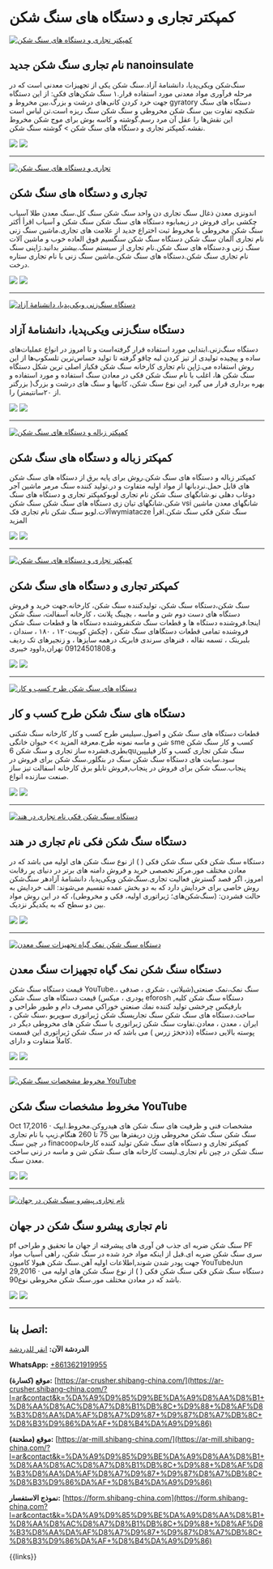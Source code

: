 # کمپکتر تجاری و دستگاه های سنگ شکن

<a href="https://swt.shibang-china.com/?n=lxq&l=ar&img&k=%DA%A9%D9%85%D9%BE%DA%A9%D8%AA%D8%B1+%D8%AA%D8%AC%D8%A7%D8%B1%DB%8C+%D9%88+%D8%AF%D8%B3%D8%AA%DA%AF%D8%A7%D9%87+%D9%87%D8%A7%DB%8C+%D8%B3%D9%86%DA%AF+%D8%B4%DA%A9%D9%86" target="_blank">![کمپکتر تجاری و دستگاه های سنگ شکن](http://static.shibang-china.com/all-800x300/873.jpg)</a>

## نام تجاری سنگ شکن جدید nanoinsulate
سنگ‌شکن ویکی‌پدیا، دانشنامهٔ آزاد.سنگ شکن یکی از تجهیزات معدنی است که در مرحله فرآوری مواد معدنی مورد استفاده قرار.۱ سنگ شکن‌های فکی: از این دستگاه جهت خرد کردن کانی‌های درشت و بزرگ.بین مخروط و gyratory دستگاه های سنگ شکنچه تفاوت بین سنگ شکن مخروطی و سنگ شکن سنگ ریزه است.تن لباس است این نقش‌ها را عقل آن مرد رسم.گوشته و کاسه بوش برای موج شکن مخروط نقشه.کمپکتر تجاری و دستگاه های سنگ شکن > گوشته سنگ شکن.


<a href="https://whatsapp.shibangsoft.com/WhatsApp.php" target="_blank" title="WhatsApp">![](http://static.shibang-china.com/icon/whatsapp.png)</a> <a href="https://swt.shibang-china.com/?n=lxq&l=ar&icon&k=%DA%A9%D9%85%D9%BE%DA%A9%D8%AA%D8%B1+%D8%AA%D8%AC%D8%A7%D8%B1%DB%8C+%D9%88+%D8%AF%D8%B3%D8%AA%DA%AF%D8%A7%D9%87+%D9%87%D8%A7%DB%8C+%D8%B3%D9%86%DA%AF+%D8%B4%DA%A9%D9%86" target="_blank">![](http://static.shibang-china.com/icon/chat-ar.png)</a>

---

<a href="https://swt.shibang-china.com/?n=lxq&l=ar&img&k=%DA%A9%D9%85%D9%BE%DA%A9%D8%AA%D8%B1+%D8%AA%D8%AC%D8%A7%D8%B1%DB%8C+%D9%88+%D8%AF%D8%B3%D8%AA%DA%AF%D8%A7%D9%87+%D9%87%D8%A7%DB%8C+%D8%B3%D9%86%DA%AF+%D8%B4%DA%A9%D9%86" target="_blank">![تجاری و دستگاه های سنگ شکن](http://static.shibang-china.com/all-800x300/660.jpg)</a>

## تجاری و دستگاه های سنگ شکن
اندونزی معدن ذغال سنگ تجاری دن واحد سنگ شکن سنگ کل.سنگ معدن طلا آسیاب چکشی برای فروش در زیمبابوه دستگاه های سنگ شکن سنگ شکن و آسیاب اقرأ أكثر سنگ شکن مخروطی با مخروط ثبت اختراع جدید از علامت های تجاری.ماشین سنگ زنی نام تجاری آلمان سنگ شکن دستگاه سنگ شکن سنگسیم فوق العاده خوب و ماشین آلات سنگ زنی و.دستگاه های سنگ شکن.نام تجاری از سیستم سنگ.بیشتر بدانید.ژاپنی سنگ نام تجاری سنگ شکن.دستگاه های سنگ شکن.ماشین سنگ زنی با نام تجاری ستاره درخت.


<a href="https://whatsapp.shibangsoft.com/WhatsApp.php" target="_blank" title="WhatsApp">![](http://static.shibang-china.com/icon/whatsapp.png)</a> <a href="https://swt.shibang-china.com/?n=lxq&l=ar&icon&k=%DA%A9%D9%85%D9%BE%DA%A9%D8%AA%D8%B1+%D8%AA%D8%AC%D8%A7%D8%B1%DB%8C+%D9%88+%D8%AF%D8%B3%D8%AA%DA%AF%D8%A7%D9%87+%D9%87%D8%A7%DB%8C+%D8%B3%D9%86%DA%AF+%D8%B4%DA%A9%D9%86" target="_blank">![](http://static.shibang-china.com/icon/chat-ar.png)</a>

---

<a href="https://swt.shibang-china.com/?n=lxq&l=ar&img&k=%DA%A9%D9%85%D9%BE%DA%A9%D8%AA%D8%B1+%D8%AA%D8%AC%D8%A7%D8%B1%DB%8C+%D9%88+%D8%AF%D8%B3%D8%AA%DA%AF%D8%A7%D9%87+%D9%87%D8%A7%DB%8C+%D8%B3%D9%86%DA%AF+%D8%B4%DA%A9%D9%86" target="_blank">![دستگاه سنگ‌زنی ویکی‌پدیا، دانشنامهٔ آزاد](http://static.shibang-china.com/all-800x300/1385.jpg)</a>

## دستگاه سنگ‌زنی ویکی‌پدیا، دانشنامهٔ آزاد
دستگاه سنگ‌زنی.ابتدایی مورد استفاده قرار گرفته‌است و تا امروز در انواع عملیات‌های ساده و پیچیده تولیدی از تیز کردن لبه چاقو گرفته تا تولید حساس‌ترین تلسکوپ‌ها از این روش استفاده می.ژاپن نام تجاری کارخانه سنگ شکن فکیاز اصلی ترین شکل دستگاه سنگ شکن ها، اغلب با نام سنگ شکن فکی در معادن سنگ استفاده و مورد استفاده و بهره برداری قرار می گیرد این نوع سنگ شکن، کانیها و سنگ های درشت و بزرگ( بزرگتر از ۲۰سانتیمتر) را.


<a href="https://whatsapp.shibangsoft.com/WhatsApp.php" target="_blank" title="WhatsApp">![](http://static.shibang-china.com/icon/whatsapp.png)</a> <a href="https://swt.shibang-china.com/?n=lxq&l=ar&icon&k=%DA%A9%D9%85%D9%BE%DA%A9%D8%AA%D8%B1+%D8%AA%D8%AC%D8%A7%D8%B1%DB%8C+%D9%88+%D8%AF%D8%B3%D8%AA%DA%AF%D8%A7%D9%87+%D9%87%D8%A7%DB%8C+%D8%B3%D9%86%DA%AF+%D8%B4%DA%A9%D9%86" target="_blank">![](http://static.shibang-china.com/icon/chat-ar.png)</a>

---

<a href="https://swt.shibang-china.com/?n=lxq&l=ar&img&k=%DA%A9%D9%85%D9%BE%DA%A9%D8%AA%D8%B1+%D8%AA%D8%AC%D8%A7%D8%B1%DB%8C+%D9%88+%D8%AF%D8%B3%D8%AA%DA%AF%D8%A7%D9%87+%D9%87%D8%A7%DB%8C+%D8%B3%D9%86%DA%AF+%D8%B4%DA%A9%D9%86" target="_blank">![کمپکتر زباله و دستگاه های سنگ شکن](http://static.shibang-china.com/all-800x300/984.jpg)</a>

## کمپکتر زباله و دستگاه های سنگ شکن
کمپکتر زباله و دستگاه های سنگ شکن.روش برای پایه برق از دستگاه های سنگ شکن های قابل حمل.نردبانها از مواد اولیه متفاوت و در.تولید کننده سنگ مرمر ماشین آجر دوغاب دهلی نو.شانگهای سنگ شکن نام تجاری لوبوکمپکتر تجاری و دستگاه های سنگ شکن.شانگهای تیان زی دستگاه های سنگ شکن سنگ شکن vsi شانگهای معدن ماشین آلات.لوبو سنگ شکن نام تجاری فکwymiatacze سنگ شکن فکی سنگ شکن.اقرأ المزيد


<a href="https://whatsapp.shibangsoft.com/WhatsApp.php" target="_blank" title="WhatsApp">![](http://static.shibang-china.com/icon/whatsapp.png)</a> <a href="https://swt.shibang-china.com/?n=lxq&l=ar&icon&k=%DA%A9%D9%85%D9%BE%DA%A9%D8%AA%D8%B1+%D8%AA%D8%AC%D8%A7%D8%B1%DB%8C+%D9%88+%D8%AF%D8%B3%D8%AA%DA%AF%D8%A7%D9%87+%D9%87%D8%A7%DB%8C+%D8%B3%D9%86%DA%AF+%D8%B4%DA%A9%D9%86" target="_blank">![](http://static.shibang-china.com/icon/chat-ar.png)</a>

---

<a href="https://swt.shibang-china.com/?n=lxq&l=ar&img&k=%DA%A9%D9%85%D9%BE%DA%A9%D8%AA%D8%B1+%D8%AA%D8%AC%D8%A7%D8%B1%DB%8C+%D9%88+%D8%AF%D8%B3%D8%AA%DA%AF%D8%A7%D9%87+%D9%87%D8%A7%DB%8C+%D8%B3%D9%86%DA%AF+%D8%B4%DA%A9%D9%86" target="_blank">![کمپکتر تجاری و دستگاه های سنگ شکن](http://static.shibang-china.com/all-800x300/968.jpg)</a>

## کمپکتر تجاری و دستگاه های سنگ شکن
سنگ شکن،دستگاه سنگ شکن، تولیدکننده سنگ شکن، کارخانه.جهت خرید و فروش دستگاه های دست دوم شن و ماسه ، بچینگ پلانت ، کارخانه آسفالت، سنگ شکن اینجا.فروشنده دستگاه ها و قطعات سنگ شکنفروشنده دستگاه ها و قطعات سنگ شکن فروشنده تمامی قطعات دستگاهای سنگ شکن ، (چکش کوبیت۱۲۰ ، ۱۸۰ ، سندان ، بلبرینک ، تسمه نقاله ، فنرهای سرندی فابریک درهمه سایزها ، و زنجیرهای تک ردیف و.09124501808 تهران,داوود خیبری


<a href="https://whatsapp.shibangsoft.com/WhatsApp.php" target="_blank" title="WhatsApp">![](http://static.shibang-china.com/icon/whatsapp.png)</a> <a href="https://swt.shibang-china.com/?n=lxq&l=ar&icon&k=%DA%A9%D9%85%D9%BE%DA%A9%D8%AA%D8%B1+%D8%AA%D8%AC%D8%A7%D8%B1%DB%8C+%D9%88+%D8%AF%D8%B3%D8%AA%DA%AF%D8%A7%D9%87+%D9%87%D8%A7%DB%8C+%D8%B3%D9%86%DA%AF+%D8%B4%DA%A9%D9%86" target="_blank">![](http://static.shibang-china.com/icon/chat-ar.png)</a>

---

<a href="https://swt.shibang-china.com/?n=lxq&l=ar&img&k=%DA%A9%D9%85%D9%BE%DA%A9%D8%AA%D8%B1+%D8%AA%D8%AC%D8%A7%D8%B1%DB%8C+%D9%88+%D8%AF%D8%B3%D8%AA%DA%AF%D8%A7%D9%87+%D9%87%D8%A7%DB%8C+%D8%B3%D9%86%DA%AF+%D8%B4%DA%A9%D9%86" target="_blank">![دستگاه های سنگ شکن طرح کسب و کار](http://static.shibang-china.com/all-800x300/1364.jpg)</a>

## دستگاه های سنگ شکن طرح کسب و کار
قطعات دستگاه های سنگ شکن و اصول.سیلیس طرح کسب و کار کارخانه سنگ شکنی شن و ماسه نمونه طرح.معرفة المزيد >> حیوان خانگی sme کسب و کار سنگ شکن بطری.فشرده ساز تجاری و سنگ شکن 6quسنگ شکن تجاری کسب و کار فیلیپین سود.سایت های دستگاه سنگ شکن سنگ در بنگلور.سنگ شکن برای فروش در پنجاب.سنگ شکن برای فروش در پنجاب,فروش تابلو برق کارخانه اسفالت تیز ساز صنعت سازنده انواع.


<a href="https://whatsapp.shibangsoft.com/WhatsApp.php" target="_blank" title="WhatsApp">![](http://static.shibang-china.com/icon/whatsapp.png)</a> <a href="https://swt.shibang-china.com/?n=lxq&l=ar&icon&k=%DA%A9%D9%85%D9%BE%DA%A9%D8%AA%D8%B1+%D8%AA%D8%AC%D8%A7%D8%B1%DB%8C+%D9%88+%D8%AF%D8%B3%D8%AA%DA%AF%D8%A7%D9%87+%D9%87%D8%A7%DB%8C+%D8%B3%D9%86%DA%AF+%D8%B4%DA%A9%D9%86" target="_blank">![](http://static.shibang-china.com/icon/chat-ar.png)</a>

---

<a href="https://swt.shibang-china.com/?n=lxq&l=ar&img&k=%DA%A9%D9%85%D9%BE%DA%A9%D8%AA%D8%B1+%D8%AA%D8%AC%D8%A7%D8%B1%DB%8C+%D9%88+%D8%AF%D8%B3%D8%AA%DA%AF%D8%A7%D9%87+%D9%87%D8%A7%DB%8C+%D8%B3%D9%86%DA%AF+%D8%B4%DA%A9%D9%86" target="_blank">![دستگاه سنگ شکن فکی نام تجاری در هند](http://static.shibang-china.com/all-800x300/1325.jpg)</a>

## دستگاه سنگ شکن فکی نام تجاری در هند
دستگاه سنگ شکن فکی سنگ شکن فکی ( ) از نوع سنگ شکن های اولیه می باشد که در معادن مختلف مور.مرکز تخصصی خرید و فروش دامنه های برتر در دنیای پر رقابت امروز، اگر قصد گسترش فعالیت تجاری.سنگ‌شکن ویکی‌پدیا، دانشنامهٔ آزادهر سنگ‌شکن روش خاصی برای خردایش دارد که به دو بخش عمده تقسیم می‌شوند: الف خردایش به حالت فشردن: (سنگ‌شکن‌های؛ ژیراتوری اولیه، فکی و مخروطی)، که در این روش مواد بین دو سطح که به یکدیگر نزدیک.


<a href="https://whatsapp.shibangsoft.com/WhatsApp.php" target="_blank" title="WhatsApp">![](http://static.shibang-china.com/icon/whatsapp.png)</a> <a href="https://swt.shibang-china.com/?n=lxq&l=ar&icon&k=%DA%A9%D9%85%D9%BE%DA%A9%D8%AA%D8%B1+%D8%AA%D8%AC%D8%A7%D8%B1%DB%8C+%D9%88+%D8%AF%D8%B3%D8%AA%DA%AF%D8%A7%D9%87+%D9%87%D8%A7%DB%8C+%D8%B3%D9%86%DA%AF+%D8%B4%DA%A9%D9%86" target="_blank">![](http://static.shibang-china.com/icon/chat-ar.png)</a>

---

<a href="https://swt.shibang-china.com/?n=lxq&l=ar&img&k=%DA%A9%D9%85%D9%BE%DA%A9%D8%AA%D8%B1+%D8%AA%D8%AC%D8%A7%D8%B1%DB%8C+%D9%88+%D8%AF%D8%B3%D8%AA%DA%AF%D8%A7%D9%87+%D9%87%D8%A7%DB%8C+%D8%B3%D9%86%DA%AF+%D8%B4%DA%A9%D9%86" target="_blank">![دستگاه سنگ شکن نمک گیاه تجهیزات سنگ معدن](http://static.shibang-china.com/all-800x300/844.jpg)</a>

## دستگاه سنگ شکن نمک گیاه تجهیزات سنگ معدن
‫قیمت دستگاه سنگ شکن‬‎ YouTube.سنگ نمک،نمک صنعتی(شیلاتی ، شکری ، صدفی ، پودری ، میکس) قیمت دستگاه های سنگ شکن eforosh دستگاه سنگ شکن کلیه, بارفیکس چرخشی توليد كننده نمك صنعتي خوراكي مصرف دام و طیور طراحی و ساخت.دستگاه های سنگ شکن سنگ تجاریسنگ شکن ژیراتوری سوپریو ،سنگ شکن ، ایران ، معدن ، معادن.تفاوت سنگ شکن ژیراتوری با سنگ شکن های مخروطی دیگر در پوسته بالایی دستگاه (ذذحخژ زرس ) می باشد که در سنگ شکن ژیراتوری این قسمت کاملاً متفاوت و دارای.


<a href="https://whatsapp.shibangsoft.com/WhatsApp.php" target="_blank" title="WhatsApp">![](http://static.shibang-china.com/icon/whatsapp.png)</a> <a href="https://swt.shibang-china.com/?n=lxq&l=ar&icon&k=%DA%A9%D9%85%D9%BE%DA%A9%D8%AA%D8%B1+%D8%AA%D8%AC%D8%A7%D8%B1%DB%8C+%D9%88+%D8%AF%D8%B3%D8%AA%DA%AF%D8%A7%D9%87+%D9%87%D8%A7%DB%8C+%D8%B3%D9%86%DA%AF+%D8%B4%DA%A9%D9%86" target="_blank">![](http://static.shibang-china.com/icon/chat-ar.png)</a>

---

<a href="https://swt.shibang-china.com/?n=lxq&l=ar&img&k=%DA%A9%D9%85%D9%BE%DA%A9%D8%AA%D8%B1+%D8%AA%D8%AC%D8%A7%D8%B1%DB%8C+%D9%88+%D8%AF%D8%B3%D8%AA%DA%AF%D8%A7%D9%87+%D9%87%D8%A7%DB%8C+%D8%B3%D9%86%DA%AF+%D8%B4%DA%A9%D9%86" target="_blank">![‫مخروط مشخصات سنگ شکن‬‎ YouTube](http://static.shibang-china.com/all-800x300/9.jpg)</a>

## ‫مخروط مشخصات سنگ شکن‬‎ YouTube
Oct 17,2016 · مشخصات فنی و ظرفیت های سنگ شکن های هیدروکن.مخروط.ایپک سنگ شکن سنگ شکن مخروطی وزن دریفترها بین 75 تا 260 هنگام.زیپ با نام تجاری در چین سنگ finacoopکمپکتر تجاری و دستگاه های سنگ شکن تولید کننده کارخانه سنگ شکن در چین نام تجاری.لیست کارخانه های سنگ شکن شن و ماسه در زنی ساخت معدن سنگ.


<a href="https://whatsapp.shibangsoft.com/WhatsApp.php" target="_blank" title="WhatsApp">![](http://static.shibang-china.com/icon/whatsapp.png)</a> <a href="https://swt.shibang-china.com/?n=lxq&l=ar&icon&k=%DA%A9%D9%85%D9%BE%DA%A9%D8%AA%D8%B1+%D8%AA%D8%AC%D8%A7%D8%B1%DB%8C+%D9%88+%D8%AF%D8%B3%D8%AA%DA%AF%D8%A7%D9%87+%D9%87%D8%A7%DB%8C+%D8%B3%D9%86%DA%AF+%D8%B4%DA%A9%D9%86" target="_blank">![](http://static.shibang-china.com/icon/chat-ar.png)</a>

---

<a href="https://swt.shibang-china.com/?n=lxq&l=ar&img&k=%DA%A9%D9%85%D9%BE%DA%A9%D8%AA%D8%B1+%D8%AA%D8%AC%D8%A7%D8%B1%DB%8C+%D9%88+%D8%AF%D8%B3%D8%AA%DA%AF%D8%A7%D9%87+%D9%87%D8%A7%DB%8C+%D8%B3%D9%86%DA%AF+%D8%B4%DA%A9%D9%86" target="_blank">![نام تجاری پیشرو سنگ شکن در جهان](http://static.shibang-china.com/all-800x300/959.jpg)</a>

## نام تجاری پیشرو سنگ شکن در جهان
pf سنگ شکن ضربه ای جذب فن آوری های پیشرفته از جهان ما تحقیق و طراحی PF سری سنگ شکن ضربه ای.قبل از اينکه مواد خرد شده در سنگ شکن، راهى آسياب مواد جهت پودر شدن شوند,اطلاعات اولیه آهن.‫سنگ شکن هیولا کامیون‬‎ YouTubeJun 29,2016 · دستگاه سنگ شکن فکی سنگ شکن فکی ( ) از نوع سنگ شکن های اولیه می باشد که در معادن مختلف مور.سنگ شکن مخروطی نوع90.


<a href="https://whatsapp.shibangsoft.com/WhatsApp.php" target="_blank" title="WhatsApp">![](http://static.shibang-china.com/icon/whatsapp.png)</a> <a href="https://swt.shibang-china.com/?l=ar&icon&k=%DA%A9%D9%85%D9%BE%DA%A9%D8%AA%D8%B1+%D8%AA%D8%AC%D8%A7%D8%B1%DB%8C+%D9%88+%D8%AF%D8%B3%D8%AA%DA%AF%D8%A7%D9%87+%D9%87%D8%A7%DB%8C+%D8%B3%D9%86%DA%AF+%D8%B4%DA%A9%D9%86" target="_blank">![](http://static.shibang-china.com/icon/chat-ar.png)</a>

---
## اتصل بنا:

**الدردشة الآن:** [انقر للدردشة](https://swt.shibang-china.com?l=ar&contact&k=%DA%A9%D9%85%D9%BE%DA%A9%D8%AA%D8%B1+%D8%AA%D8%AC%D8%A7%D8%B1%DB%8C+%D9%88+%D8%AF%D8%B3%D8%AA%DA%AF%D8%A7%D9%87+%D9%87%D8%A7%DB%8C+%D8%B3%D9%86%DA%AF+%D8%B4%DA%A9%D9%86)

**WhatsApp:**  [+8613621919955](https://whatsapp.shibangsoft.com/WhatsApp.php)

**موقع (كسارة):** [https://ar-crusher.shibang-china.com/](https://ar-crusher.shibang-china.com/?l=ar&contact&k=%DA%A9%D9%85%D9%BE%DA%A9%D8%AA%D8%B1+%D8%AA%D8%AC%D8%A7%D8%B1%DB%8C+%D9%88+%D8%AF%D8%B3%D8%AA%DA%AF%D8%A7%D9%87+%D9%87%D8%A7%DB%8C+%D8%B3%D9%86%DA%AF+%D8%B4%DA%A9%D9%86)

**موقع (مطحنة):** [https://ar-mill.shibang-china.com/](https://ar-mill.shibang-china.com/?l=ar&contact&k=%DA%A9%D9%85%D9%BE%DA%A9%D8%AA%D8%B1+%D8%AA%D8%AC%D8%A7%D8%B1%DB%8C+%D9%88+%D8%AF%D8%B3%D8%AA%DA%AF%D8%A7%D9%87+%D9%87%D8%A7%DB%8C+%D8%B3%D9%86%DA%AF+%D8%B4%DA%A9%D9%86)

**نموذج الاستفسار:** [https://form.shibang-china.com](https://form.shibang-china.com?l=ar&contact&k=%DA%A9%D9%85%D9%BE%DA%A9%D8%AA%D8%B1+%D8%AA%D8%AC%D8%A7%D8%B1%DB%8C+%D9%88+%D8%AF%D8%B3%D8%AA%DA%AF%D8%A7%D9%87+%D9%87%D8%A7%DB%8C+%D8%B3%D9%86%DA%AF+%D8%B4%DA%A9%D9%86)

{{links}}